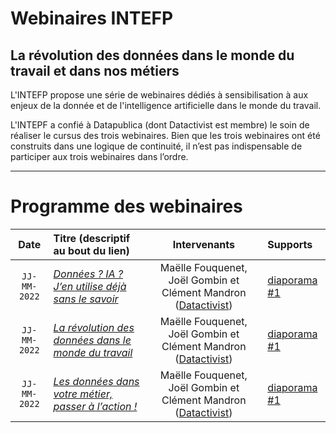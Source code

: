 # Webinaires INTEFP

## La révolution des données dans le monde du travail et dans nos métiers

L'INTEFP propose une série de webinaires dédiés à sensibilisation à aux enjeux de la donnée et de l'intelligence artificielle dans le monde du travail.

L'INTEPF a confié à Datapublica (dont Datactivist est membre) le soin de réaliser le cursus des trois webinaires. Bien que les trois webinaires ont été construits dans une logique de continuité, il n’est pas indispensable de participer aux trois webinaires dans l’ordre.

------------------------------------------------------------------------

# Programme des webinaires

|     Date     | Titre (descriptif au bout du lien)                       |                                        Intervenants                                        | Supports                                                                                                             |
|:------------:|:---------------------------------------------------------|:------------------------------------------------------------------------------------------:|:---------------------------------------------------------------------------------------------------------------------|
| `JJ-MM-2022` | [*Données ? IA ? J’en utilise déjà sans le savoir*](./1/)    | Maëlle Fouquenet, Joël Gombin et Clément Mandron ([Datactivist](http://datactivist.coop/)) | [diaporama #1](https://docs.google.com/presentation/d/1d1EXuWBodrrsMPZI_Tvwacx69Q-_wgWp0FJVgRg7oxY/edit?usp=sharing) |
| `JJ-MM-2022` | [*La révolution des données dans le monde du travail*]() | Maëlle Fouquenet, Joël Gombin et Clément Mandron ([Datactivist](http://datactivist.coop/)) | [diaporama #1]()                                                                                                     |
| `JJ-MM-2022` | [*Les données dans votre métier, passer à l’action !*]() | Maëlle Fouquenet, Joël Gombin et Clément Mandron ([Datactivist](http://datactivist.coop/)) | [diaporama #1]()                                                                                                     |
